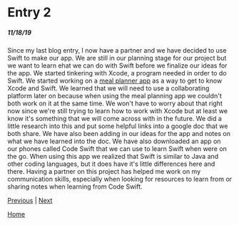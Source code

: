 # Entry 2
##### 11/18/19

Since my last blog entry, I now have a partner and we have decided to use Swift to make our app. We are still in our planning stage for our
project but we want to learn ehat we can do with Swift before we finalize our ideas for the app. We started tinkering with Xcode, a program
needed in order to do Swift.
We started working on a [meal planner app](https://developer.apple.com/library/archive/referencelibrary/GettingStarted/DevelopiOSAppsSwift/)
as a way to get to know Xcode and Swift. We learned that we will need to use a collaborating platform later on because when using the meal planning
app we couldn't both work on it at the same time. We won't have to worry about that right now since we're still trying to learn how to work with
Xcode but at least we know it's something that we will come across with in the future. We did a little research into this and put some helpful links
into a google doc that we both share. We have also been adding in our ideas for the app and notes on what we have learned into the doc. We have also
downloaded an app on our phones called Code Swift that we can use to learn Swift when were on the go. When using this app we realized that Swift is
similar to Java and other coding languages, but it does have it's little differences here and there. Having a partner on this project has helped me
work on my communication skills, especially when looking for resources to learn from or sharing notes when learning from Code Swift.

[Previous](entry01.md) | [Next](entry03.md)

[Home](../README.md)